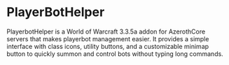 # PlayerBotHelper
PlayerbotHelper is a World of Warcraft 3.3.5a addon for AzerothCore servers that makes playerbot management easier. It provides a simple interface with class icons, utility buttons, and a customizable minimap button to quickly summon and control bots without typing long commands.
